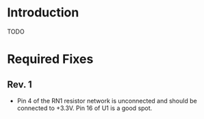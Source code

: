 # Introduction

TODO

# Required Fixes

## Rev. 1

* Pin 4 of the RN1 resistor network is unconnected and should be connected to +3.3V. Pin 16 of U1 is a good spot.
